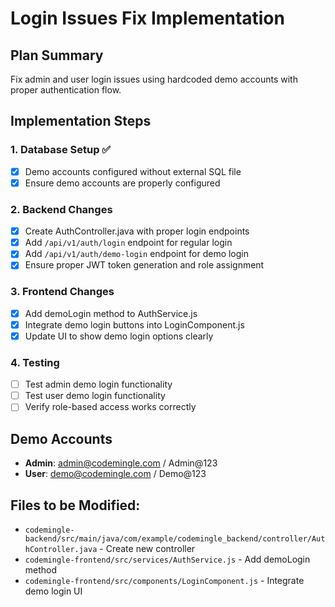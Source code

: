# Login Issues Fix Implementation

## Plan Summary
Fix admin and user login issues using hardcoded demo accounts with proper authentication flow.

## Implementation Steps

### 1. Database Setup ✅
- [x] Demo accounts configured without external SQL file
- [x] Ensure demo accounts are properly configured

### 2. Backend Changes
- [x] Create AuthController.java with proper login endpoints
- [x] Add `/api/v1/auth/login` endpoint for regular login
- [x] Add `/api/v1/auth/demo-login` endpoint for demo login
- [x] Ensure proper JWT token generation and role assignment

### 3. Frontend Changes
- [x] Add demoLogin method to AuthService.js
- [x] Integrate demo login buttons into LoginComponent.js
- [x] Update UI to show demo login options clearly

### 4. Testing
- [ ] Test admin demo login functionality
- [ ] Test user demo login functionality
- [ ] Verify role-based access works correctly

## Demo Accounts
- **Admin**: admin@codemingle.com / Admin@123
- **User**: demo@codemingle.com / Demo@123

## Files to be Modified:
- `codemingle-backend/src/main/java/com/example/codemingle_backend/controller/AuthController.java` - Create new controller
- `codemingle-frontend/src/services/AuthService.js` - Add demoLogin method
- `codemingle-frontend/src/components/LoginComponent.js` - Integrate demo login UI
